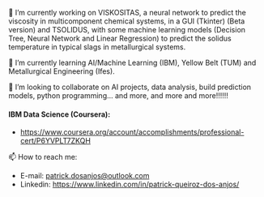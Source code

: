 🔭 I’m currently working on VISKOSITAS, a neural network to predict the viscosity in multicomponent chemical systems, in a GUI (Tkinter) (Beta version) and TSOLIDUS, with some machine learning models (Decision Tree, Neural Network and Linear Regression) to predict the solidus temperature in typical slags in metallurgical systems.

🌱 I’m currently learning AI/Machine Learning (IBM), Yellow Belt (TUM) and Metallurgical Engineering (Ifes).

👯 I’m looking to collaborate on AI projects, data analysis, build prediction models, python programming... and more, and more and more!!!!!!

#### IBM Data Science (Coursera):

- https://www.coursera.org/account/accomplishments/professional-cert/P6YVPLT7ZKQH

📫 How to reach me:

- E-mail: patrick.dosanjos@outlook.com
- Linkedin: https://www.linkedin.com/in/patrick-queiroz-dos-anjos/
